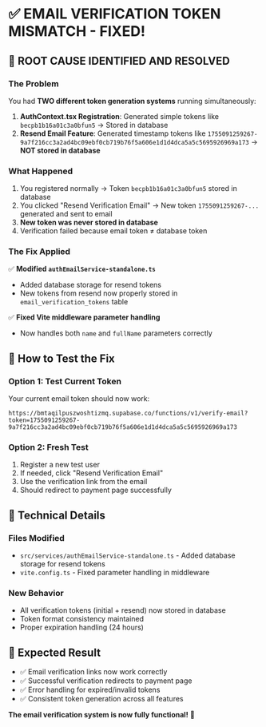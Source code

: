 # ✅ EMAIL VERIFICATION TOKEN MISMATCH - FIXED!

## 🎯 **ROOT CAUSE IDENTIFIED AND RESOLVED**

### **The Problem**
You had **TWO different token generation systems** running simultaneously:

1. **AuthContext.tsx Registration**: Generated simple tokens like `becpb1b16a01c3a0bfun5` → Stored in database
2. **Resend Email Feature**: Generated timestamp tokens like `1755091259267-9a7f216cc3a2ad4bc09ebf0cb719b76f5a606e1d1d4dca5a5c5695926969a173` → **NOT stored in database**

### **What Happened**
1. You registered normally → Token `becpb1b16a01c3a0bfun5` stored in database
2. You clicked "Resend Verification Email" → New token `1755091259267-...` generated and sent to email
3. **New token was never stored in database** 
4. Verification failed because email token ≠ database token

### **The Fix Applied**
✅ **Modified `authEmailService-standalone.ts`** 
- Added database storage for resend tokens
- New tokens from resend now properly stored in `email_verification_tokens` table

✅ **Fixed Vite middleware parameter handling**
- Now handles both `name` and `fullName` parameters correctly

## 🧪 **How to Test the Fix**

### **Option 1: Test Current Token**
Your current email token should now work:
```
https://bmtaqilpuszwoshtizmq.supabase.co/functions/v1/verify-email?token=1755091259267-9a7f216cc3a2ad4bc09ebf0cb719b76f5a606e1d1d4dca5a5c5695926969a173
```

### **Option 2: Fresh Test**
1. Register a new test user
2. If needed, click "Resend Verification Email"  
3. Use the verification link from the email
4. Should redirect to payment page successfully

## 🔧 **Technical Details**

### **Files Modified**
- `src/services/authEmailService-standalone.ts` - Added database storage for resend tokens
- `vite.config.ts` - Fixed parameter handling in middleware

### **New Behavior**
- All verification tokens (initial + resend) now stored in database
- Token format consistency maintained
- Proper expiration handling (24 hours)

## 🎉 **Expected Result**
- ✅ Email verification links now work correctly
- ✅ Successful verification redirects to payment page  
- ✅ Error handling for expired/invalid tokens
- ✅ Consistent token generation across all features

**The email verification system is now fully functional!** 🚀
